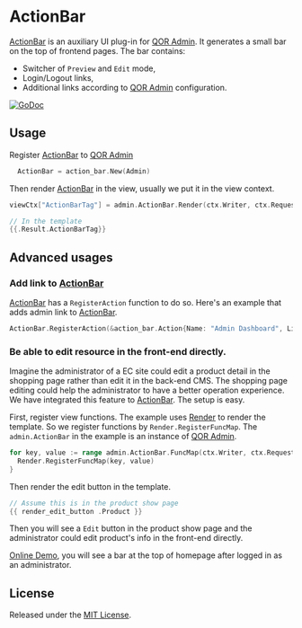 # ActionBar

[ActionBar](https://github.com/qor/action_bar) is an auxiliary UI plug-in for [QOR Admin](https://github.com/qor/admin). It generates a small bar on the top of frontend pages. The bar contains:

* Switcher of `Preview` and `Edit` mode,
* Login/Logout links,
* Additional links according to [QOR Admin](https://github.com/qor/admin) configuration.

[![GoDoc](https://godoc.org/github.com/qor/action_bar?status.svg)](https://godoc.org/github.com/qor/action_bar)

## Usage

Register [ActionBar](https://github.com/qor/action_bar) to [QOR Admin](https://github.com/qor/admin)

```go
  ActionBar = action_bar.New(Admin)
```

Then render [ActionBar](https://github.com/qor/action_bar) in the view, usually we put it in the view context.

```go
viewCtx["ActionBarTag"] = admin.ActionBar.Render(ctx.Writer, ctx.Request)

// In the template
{{.Result.ActionBarTag}}
```

## Advanced usages

### Add link to [ActionBar](https://github.com/qor/action_bar)

[ActionBar](https://github.com/qor/action_bar) has a `RegisterAction` function to do so. Here's an example that adds admin link to [ActionBar](https://github.com/qor/action_bar).

```go
ActionBar.RegisterAction(&action_bar.Action{Name: "Admin Dashboard", Link: "/admin"})
```

### Be able to edit resource in the front-end directly.

Imagine the administrator of a EC site could edit a product detail in the shopping page rather than edit it in the back-end CMS. The shopping page editing could help the administrator to have a better operation experience. We have integrated this feature to [ActionBar](https://github.com/qor/action_bar). The setup is easy.

First, register view functions. The example uses [Render](https://github.com/qor/render) to render the template. So we register functions by `Render.RegisterFuncMap`. The `admin.ActionBar` in the example is an instance of [QOR Admin](https://github.com/qor/admin).

```go
for key, value := range admin.ActionBar.FuncMap(ctx.Writer, ctx.Request) {
  Render.RegisterFuncMap(key, value)
}
```

Then render the edit button in the template.

```go
// Assume this is in the product show page
{{ render_edit_button .Product }}
```

Then you will see a `Edit` button in the product show page and the administrator could edit product's info in the front-end directly.

[Online Demo](http://demo.getqor.com/), you will see a bar at the top of homepage after logged in as an administrator.

## License

Released under the [MIT License](http://opensource.org/licenses/MIT).
